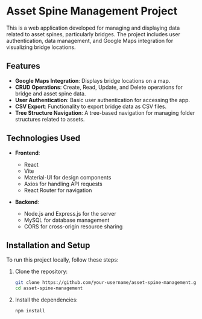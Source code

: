 # Asset Spine Management Project

This is a web application developed for managing and displaying data related to asset spines, particularly bridges. The project includes user authentication, data management, and Google Maps integration for visualizing bridge locations.

## Features

- **Google Maps Integration**: Displays bridge locations on a map.
- **CRUD Operations**: Create, Read, Update, and Delete operations for bridge and asset spine data.
- **User Authentication**: Basic user authentication for accessing the app.
- **CSV Export**: Functionality to export bridge data as CSV files.
- **Tree Structure Navigation**: A tree-based navigation for managing folder structures related to assets.

## Technologies Used

- **Frontend**: 
  - React
  - Vite
  - Material-UI for design components
  - Axios for handling API requests
  - React Router for navigation
  
- **Backend**: 
  - Node.js and Express.js for the server
  - MySQL for database management
  - CORS for cross-origin resource sharing

## Installation and Setup

To run this project locally, follow these steps:

1. Clone the repository:
    ```bash
    git clone https://github.com/your-username/asset-spine-management.git
    cd asset-spine-management
    ```

2. Install the dependencies:
    ```bash
    npm install
    ```

